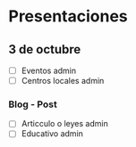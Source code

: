 # Presentaciones

## 3 de octubre

- [ ] Eventos           admin
- [ ] Centros locales   admin

### Blog - Post

- [ ] Articculo o leyes admin
- [ ] Educativo         admin
